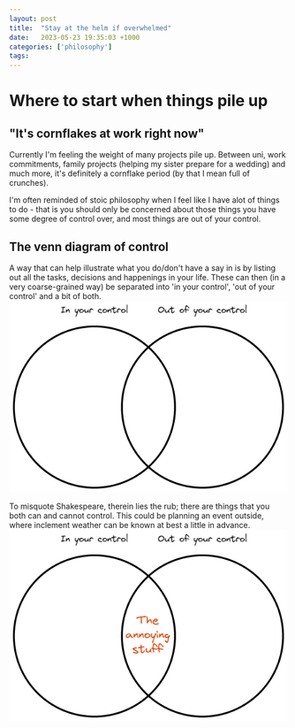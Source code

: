 ```yaml
---
layout: post
title:  "Stay at the helm if overwhelmed"
date:   2023-05-23 19:35:03 +1000
categories: ['philosophy']
tags:
---
```

# Where to start when things pile up
## "It's cornflakes at work right now"
Currently I'm feeling the weight of many projects pile up. Between uni, work commitments, family projects (helping my sister prepare for a wedding) and much more, it's definitely a cornflake period (by that I mean full of crunches).

I'm often reminded of stoic philosophy when I feel like I have alot of things to do - that is you should only be concerned about those things you have some degree of control over, and most things are out of your control.
## The venn diagram of control
A way that can help illustrate what you do/don't have a say in is by listing out all the tasks, decisions and happenings in your life. These can then (in a very coarse-grained way) be separated into 'in your control', 'out of your control' and a bit of both.
![](../assets/img/stay-at-the-helm-if-overwhelmed-attachment.png)

To misquote Shakespeare, therein lies the rub; there are things that you both can and cannot control. This could be planning an event outside, where inclement weather can be known at best a little in advance.
![](../assets/img/stay-at-the-helm-if-overwhelmed-attachment%201.png)

